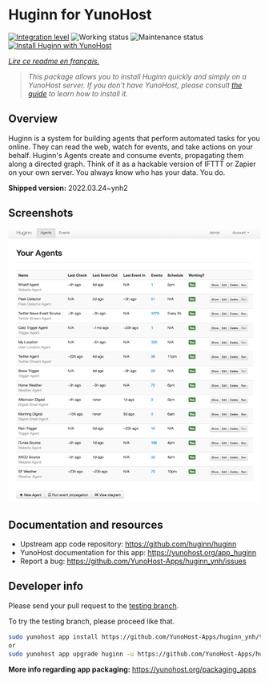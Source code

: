 <!--
N.B.: This README was automatically generated by https://github.com/YunoHost/apps/tree/master/tools/README-generator
It shall NOT be edited by hand.
-->

# Huginn for YunoHost

[![Integration level](https://dash.yunohost.org/integration/huginn.svg)](https://dash.yunohost.org/appci/app/huginn) ![Working status](https://ci-apps.yunohost.org/ci/badges/huginn.status.svg) ![Maintenance status](https://ci-apps.yunohost.org/ci/badges/huginn.maintain.svg)  
[![Install Huginn with YunoHost](https://install-app.yunohost.org/install-with-yunohost.svg)](https://install-app.yunohost.org/?app=huginn)

*[Lire ce readme en français.](./README_fr.md)*

> *This package allows you to install Huginn quickly and simply on a YunoHost server.
If you don't have YunoHost, please consult [the guide](https://yunohost.org/#/install) to learn how to install it.*

## Overview

Huginn is a system for building agents that perform automated tasks for you online. They can read the web, watch for events, and take actions on your behalf. Huginn's Agents create and consume events, propagating them along a directed graph. Think of it as a hackable version of IFTTT or Zapier on your own server. You always know who has your data. You do.

**Shipped version:** 2022.03.24~ynh2

## Screenshots

![Screenshot of Huginn](./doc/screenshots/your-agents.png)

## Documentation and resources

* Upstream app code repository: <https://github.com/huginn/huginn>
* YunoHost documentation for this app: <https://yunohost.org/app_huginn>
* Report a bug: <https://github.com/YunoHost-Apps/huginn_ynh/issues>

## Developer info

Please send your pull request to the [testing branch](https://github.com/YunoHost-Apps/huginn_ynh/tree/testing).

To try the testing branch, please proceed like that.

``` bash
sudo yunohost app install https://github.com/YunoHost-Apps/huginn_ynh/tree/testing --debug
or
sudo yunohost app upgrade huginn -u https://github.com/YunoHost-Apps/huginn_ynh/tree/testing --debug
```

**More info regarding app packaging:** <https://yunohost.org/packaging_apps>

